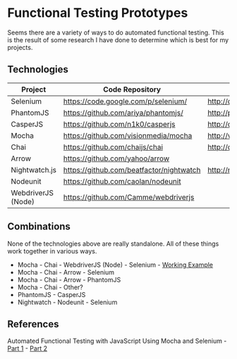 # Functional Testing Prototypes
Seems there are a variety of ways to do automated functional testing.  This is the result of some
research I have done to determine which is best for my projects.


## Technologies

Project              | Code Repository                            | Homepage 
-------------------- | ------------------------------------------ | -------------------------------------
Selenium             | <https://code.google.com/p/selenium/>      | <http://docs.seleniumhq.org/>
PhantomJS            | <https://github.com/ariya/phantomjs/>      | <http://phantomjs.org/>
CasperJS             | <https://github.com/n1k0/casperjs>         | <http://casperjs.org/>
Mocha                | <https://github.com/visionmedia/mocha>     | <http://visionmedia.github.io/mocha/>
Chai                 | <https://github.com/chaijs/chai>           | <http://chaijs.com/>
Arrow                | <https://github.com/yahoo/arrow>           |
Nightwatch.js        | <https://github.com/beatfactor/nightwatch> | <http://nightwatchjs.org/>
Nodeunit             | <https://github.com/caolan/nodeunit>       |
WebdriverJS (Node)   | <https://github.com/Camme/webdriverjs>     |


## Combinations
None of the technologies above are really standalone.  All of these things work together in various ways.

- Mocha - Chai - WebdriverJS (Node) - Selenium - [Working Example][mcws]
- Mocha - Chai - Arrow - Selenium
- Mocha - Chai - Arrow - PhantomJS
- Mocha - Chai - Other?
- PhantomJS - CasperJS
- Nightwatch - Nodeunit - Selenium


## References

Automated Functional Testing with JavaScript Using Mocha and Selenium - [Part 1][ref-1-part-1] - [Part 2][ref-1-part-2]



[ref-1-part-1]: http://unexpectedliteral.com/2012/04/17/automated-functional-testing-with-javascript-using-mocha-and-selenium-part-1/
[ref-1-part-2]: http://unexpectedliteral.com/2012/05/09/automated-functional-testing-with-javascript-using-mocha-and-selenium-part-2/
[mcws]: https://github.com/jamsyoung/functional-testing-prototypes/blob/master/mocha-chai-webdriverjs-selenium/README.md

